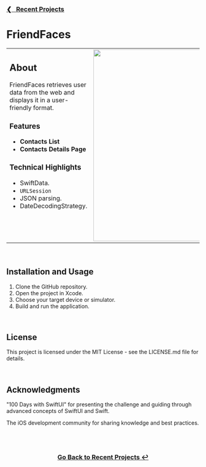<h3><a href="https://github.com/ricardonovelot">❮‎‎‎ &nbsp; Recent Projects</a></h3>

<h1>FriendFaces</h1>

<table>
<tr>
<td valign="top">

<h2>About</h2>
<p>FriendFaces retrieves user data from the web and displays it in a user-friendly format.</p>

<h3>Features</h3>
<ul>
<li><strong>Contacts List</strong></li>
<li><strong>Contacts Details Page</strong></li>
</ul>

<h3>Technical Highlights</h3>
<ul>
<li>SwiftData.</li>
<li><code>URLSession</code></li>
<li>JSON parsing.</li>
<li>DateDecodingStrategy.</li>
</ul>
<br>

</td>
<td valign="top">
<img src="https://github.com/ricardonovelot/FriendFaces/assets/84286086/f37784ef-9b1b-4041-acd3-60b0e5da563a" width="500">
</td>
</tr>
</table>
<br>

<h2>Installation and Usage</h2>
<ol>
<li>Clone the GitHub repository.</li>
<li>Open the project in Xcode.</li>
<li>Choose your target device or simulator.</li>
<li>Build and run the application.</li>
</ol>
<br>

<h2>License</h2>
<p>This project is licensed under the MIT License - see the LICENSE.md file for details.</p>
<br>

<h2>Acknowledgments</h2>
<p>"100 Days with SwiftUI" for presenting the challenge and guiding through advanced concepts of SwiftUI and Swift.</p>
<p>The iOS development community for sharing knowledge and best practices.</p>
<br>

<br>
<h3 align="center"><a href="https://github.com/ricardonovelot">Go Back to Recent Projects ↩</a></h3>
<br>
